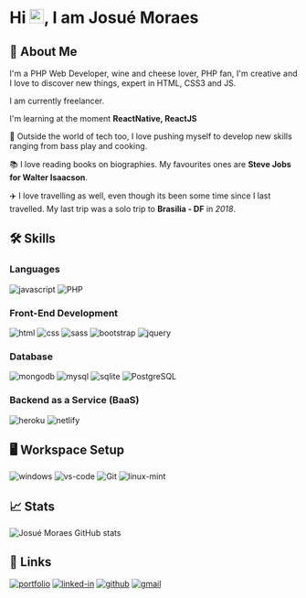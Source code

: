 <h1 align = "justify"> Hi <img src="https://media.giphy.com/media/hvRJCLFzcasrR4ia7z/giphy.gif" width="25px">, I am Josué Moraes</h1>

## 🚀 About Me 

<p align = "justify">I'm a PHP Web Developer, wine and cheese lover, PHP fan, I'm creative and I love to discover new things, expert in HTML, CSS3 and JS.</p>

I am currently freelancer.

I'm learning at the moment **ReactNative, ReactJS**

🎸 Outside the world of tech too, I love pushing myself to develop new skills ranging from bass play and cooking.

📚 I love reading books on biographies. My favourites ones are **Steve Jobs for Walter Isaacson**.

✈️ I love travelling as well, even though its been some time since I last travelled. My last trip was a solo trip to **Brasilia - DF** in _2018_.

## 🛠️ Skills

### Languages

![javascript](https://img.shields.io/badge/JavaScript-323330?style=for-the-badge&logo=javascript&logoColor=F7DF1E)
![PHP](https://img.shields.io/badge/PHP-777BB4?style=for-the-badge&logo=php&logoColor=white)


### Front-End Development

![html](https://img.shields.io/badge/HTML5-E34F26?style=for-the-badge&logo=html5&logoColor=white)
![css](https://img.shields.io/badge/CSS3-1572B6?style=for-the-badge&logo=css3&logoColor=white)
![sass](https://img.shields.io/badge/SASS-CC6699?style=for-the-badge&logo=sass&logoColor=white)
![bootstrap](https://img.shields.io/badge/Bootstrap-563D7C?style=for-the-badge&logo=bootstrap&logoColor=white)
![jquery](https://img.shields.io/badge/jQuery-0769AD?style=for-the-badge&logo=jquery&logoColor=white)

### Database

![mongodb](https://img.shields.io/badge/MongoDB-47A248?style=for-the-badge&logo=mongodb&logoColor=white)
![mysql](https://img.shields.io/badge/MySQL-00000F?style=for-the-badge&logo=mysql&logoColor=white)
![sqlite](https://img.shields.io/badge/SQLite-07405E?style=for-the-badge&logo=sqlite&logoColor=white)
![PostgreSQL](https://img.shields.io/badge/-PostgreSQL-336791?style=flat-square&logo=postgresql)

### Backend as a Service (BaaS)

![heroku](https://img.shields.io/badge/Heroku-430098?style=for-the-badge&logo=heroku&logoColor=white)
![netlify](https://img.shields.io/badge/Netlify-00C7B7?style=for-the-badge&logo=netlify&logoColor=white)

## 🖥️ Workspace Setup

![windows](https://img.shields.io/badge/Windows_10-0078D6?style=for-the-badge&logo=windows&logoColor=white)
![vs-code](https://img.shields.io/badge/VS_Code-007ACC?style=for-the-badge&logo=Visual-Studio-Code&logoColor=white)
![Git](https://img.shields.io/badge/-Git-black?style=flat-square&logo=git)
![linux-mint](https://img.shields.io/badge/Linux_Mint-87CF3E?style=for-the-badge&logo=linux-mint&logoColor=white)


## 📈 Stats

![Josué Moraes GitHub stats](https://github-readme-stats.vercel.app/api?username=josuebm1980&show_icons=true&theme=radical)

## 🔗 Links

[![portfolio](https://img.shields.io/badge/Portfolio-003791?style=for-the-badge&logo=Planet&logoColor=white)](https://josuebm1980.github.io/portfolio-website-personal/)
[![linked-in](https://img.shields.io/badge/Linked_In-0077B5?style=for-the-badge&logo=LinkedIn&logoColor=white)](https://linkedin.com/in/josu%C3%A9-moraes-91a57a34/)
[![github](https://img.shields.io/badge/GitHub-000000?style=for-the-badge&logo=GitHub&logoColor=white)](https://github.com/josuebm1980/)
[![gmail](https://img.shields.io/badge/Gmail-D14836?style=for-the-badge&logo=Gmail&logoColor=white)](mailto:josue.sabertech@gmail.com)





















































